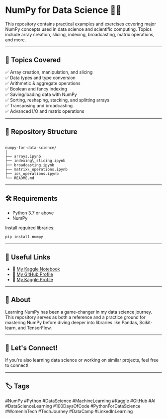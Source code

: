 # NumPy for Data Science 🚀🧮

This repository contains practical examples and exercises covering major NumPy concepts used in data science and scientific computing. Topics include array creation, slicing, indexing, broadcasting, matrix operations, and more.

---

## 📌 Topics Covered

✅ Array creation, manipulation, and slicing  
✅ Data types and type conversion  
✅ Arithmetic & aggregate operations  
✅ Boolean and fancy indexing  
✅ Saving/loading data with NumPy  
✅ Sorting, reshaping, stacking, and splitting arrays  
✅ Transposing and broadcasting  
✅ Advanced I/O and matrix operations  

---

## 📂 Repository Structure

```

numpy-for-data-science/
│
├── arrays.ipynb
├── indexing\_slicing.ipynb
├── broadcasting.ipynb
├── matrix\_operations.ipynb
├── io\_operations.ipynb
└── README.md

````

---

## 🛠 Requirements

- Python 3.7 or above
- NumPy

Install required libraries:

```bash
pip install numpy
````

---

## 📎 Useful Links

* 🔗 [My Kaggle Notebook](your-kaggle-notebook-link)
* 🔗 [My GitHub Profile](your-github-profile-link)
* 🔗 [My Kaggle Profile](your-kaggle-profile-link)

---

## 💬 About

Learning NumPy has been a game-changer in my data science journey. This repository serves as both a reference and a practice ground for mastering NumPy before diving deeper into libraries like Pandas, Scikit-learn, and TensorFlow.

---

## 🧠 Let's Connect!

If you're also learning data science or working on similar projects, feel free to connect!

---

## 🏷️ Tags

\#NumPy #Python #DataScience #MachineLearning #Kaggle #GitHub #AI
\#DataScienceLearning #100DaysOfCode #PythonForDataScience #WomenInTech
\#TechJourney #DataCamp #LinkedInLearning


